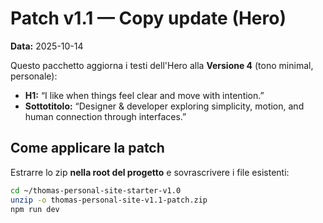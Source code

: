 # Patch v1.1 — Copy update (Hero)

**Data:** 2025-10-14

Questo pacchetto aggiorna i testi dell'Hero alla **Versione 4** (tono minimal, personale):

- **H1:** “I like when things feel clear and move with intention.”
- **Sottotitolo:** “Designer & developer exploring simplicity, motion, and human connection through interfaces.”

## Come applicare la patch
Estrarre lo zip **nella root del progetto** e sovrascrivere i file esistenti:

```bash
cd ~/thomas-personal-site-starter-v1.0
unzip -o thomas-personal-site-v1.1-patch.zip
npm run dev
```
